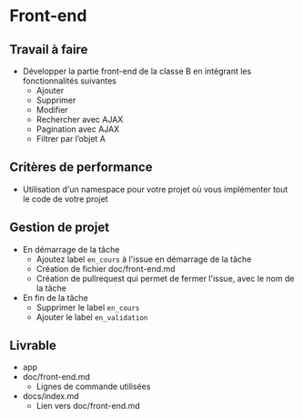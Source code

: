 # Front-end

## Travail à faire

- Développer la partie front-end de la classe B en intégrant les fonctionnalités suivantes
  - Ajouter
  - Supprimer
  - Modifier
  - Rechercher avec AJAX
  - Pagination avec AJAX
  - Filtrer par l’objet A

## Critères de performance 

- Utilisation d'un namespace pour votre projet où vous implémenter tout le code de votre projet

## Gestion de projet 

- En démarrage de la tâche 
  - Ajoutez label `en_cours` à l'issue en démarrage de la tâche
  - Création de fichier doc/front-end.md
  - Création de pullrequest qui permet de fermer l'issue, avec le nom de la tâche
- En fin de la tâche
  - Supprimer le label `en_cours`
  - Ajouter le label `en_validation`

## Livrable

- app
- doc/front-end.md
  - Lignes de commande utilisées
- docs/index.md
  - Lien vers doc/front-end.md